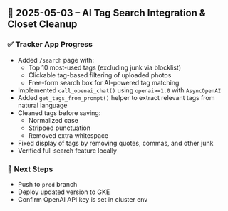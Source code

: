 ## 📅 2025-05-03 – AI Tag Search Integration & Closet Cleanup

### ✅ Tracker App Progress

- Added `/search` page with:
  - Top 10 most-used tags (excluding junk via blocklist)
  - Clickable tag-based filtering of uploaded photos
  - Free-form search box for AI-powered tag matching
- Implemented `call_openai_chat()` using `openai>=1.0` with `AsyncOpenAI`
- Added `get_tags_from_prompt()` helper to extract relevant tags from natural language
- Cleaned tags before saving:
  - Normalized case
  - Stripped punctuation
  - Removed extra whitespace
- Fixed display of tags by removing quotes, commas, and other junk
- Verified full search feature locally

### 🔁 Next Steps
- Push to `prod` branch
- Deploy updated version to GKE
- Confirm OpenAI API key is set in cluster env
